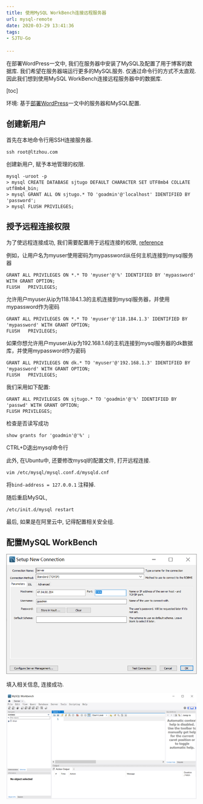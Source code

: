 ```yaml
---
title: 使用MySQL WorkBench连接远程服务器
url: mysql-remote
date: 2020-03-29 13:41:36
tags: 
- SJTU-Go

---
```


在部署WordPress一文中, 我们在服务器中安装了MySQL及配置了用于博客的数据库. 我们希望在服务器端运行更多的MySQL服务. 仅通过命令行的方式不太直观. 因此我们想到使用MySQL WorkBench连接远程服务器中的数据库.

<!-- more -->

[toc]

环境: 基于[部署WordPress](http://www.ltzhou.com/vps-1/)一文中的服务器和MySQL配置.

## 创建新用户

首先在本地命令行用SSH连接服务器.
```
ssh root@ltzhou.com
```

创建新用户, 赋予本地管理的权限.
```
mysql -uroot -p
> mysql CREATE DATABASE sjtugo DEFAULT CHARACTER SET UTF8mb4 COLLATE utf8mb4_bin;
> mysql GRANT ALL ON sjtugo.* TO 'goadmin'@'localhost' IDENTIFIED BY 'password';
> mysql FLUSH PRIVILEGES;
```

## 授予远程连接权限

为了使远程连接成功, 我们需要配置用于远程连接的权限, [reference](https://blog.csdn.net/qq_40995335/article/details/80973466)

例如，让用户名为myuser使用密码为mypassword从任何主机连接到mysql服务器
```
GRANT ALL PRIVILEGES ON *.* TO 'myuser'@'%' IDENTIFIED BY 'mypassword' WITH GRANT OPTION;
FLUSH   PRIVILEGES;
```


允许用户myuser从ip为118.184.1.3的主机连接到mysql服务器，并使用mypassword作为密码
```
GRANT ALL PRIVILEGES ON *.* TO 'myuser'@'118.184.1.3' IDENTIFIED BY 'mypassword' WITH GRANT OPTION;
FLUSH   PRIVILEGES;
```

如果你想允许用户myuser从ip为192.168.1.6的主机连接到mysql服务器的dk数据库，并使用mypassword作为密码
```
GRANT ALL PRIVILEGES ON dk.* TO 'myuser'@'192.168.1.3' IDENTIFIED BY 'mypassword' WITH GRANT OPTION;
FLUSH   PRIVILEGES;
```

我们采用如下配置:
```
GRANT ALL PRIVILEGES ON sjtugo.* TO 'goadmin'@'%' IDENTIFIED BY 'passwd' WITH GRANT OPTION;
FLUSH PRIVILEGES;
```
检查是否读写成功
``` 
show grants for 'goadmin'@'%' ;
```

CTRL+D退出mysql命令行

此外, 在Ubuntu中, 还要修改mysql的配置文件, 打开远程连接.
```
vim /etc/mysql/mysql.conf.d/mysqld.cnf
```

将`bind-address = 127.0.0.1` 注释掉.

随后重启MySQL,
```
/etc/init.d/mysql restart
```

最后, 如果是在阿里云中, 记得配置相关安全组.


## 配置MySQL WorkBench

![](img/03-29-14-07-58.png)

填入相关信息, 连接成功.

![](img/03-29-14-41-31.png)